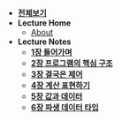 - [**전체보기**](dashboard)
- **Lecture Home**
  - [About](modern-c/notes/)
- **Lecture Notes**
  - [**1장 들어가며**](modern-c/notes/ch01)
  - [**2장 프로그램의 핵심 구조**](modern-c/notes/ch02)
  - [**3장 결국은 제어**](modern-c/notes/ch03)
  - [**4장 계산 표현하기**](modern-c/notes/ch04)
  - [**5장 값과 데이터**](modern-c/notes/ch05)
  - [**6장 파생 데이터 타입**](modern-c/notes/ch06)